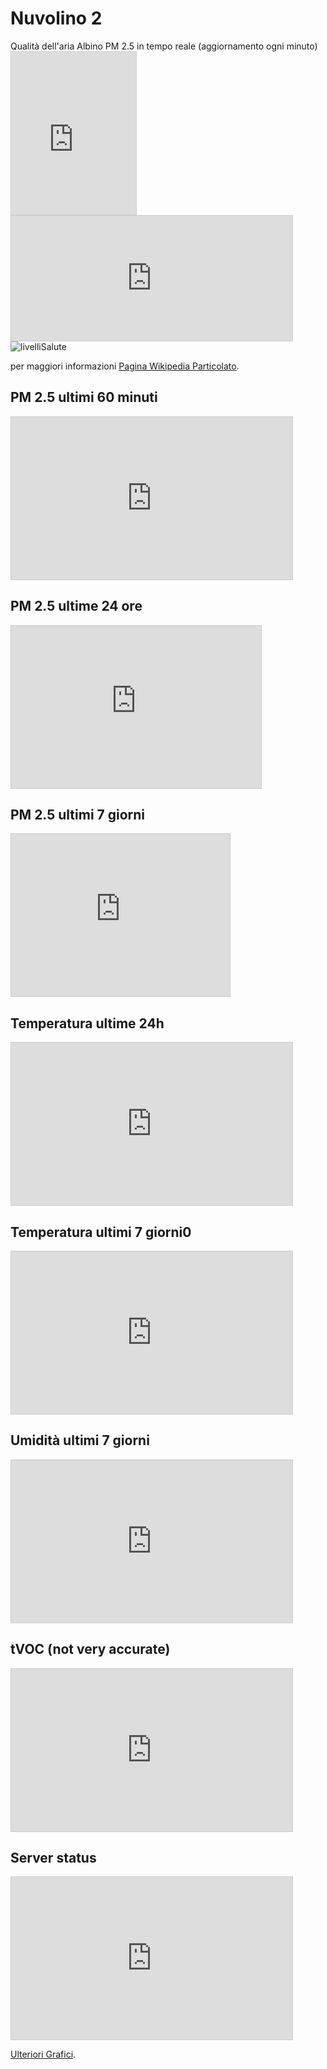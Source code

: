# Nuvolino 2

Qualità dell'aria Albino PM 2.5 in tempo reale (aggiornamento ogni minuto) <iframe width="200" height="260" style="border: 1px solid #cccccc;" src="https://thingspeak.com/channels/2442379/widgets/808202"></iframe><iframe width="450" height="200" style="border: 1px solid #cccccc;" src="https://thingspeak.com/channels/2442379/widgets/806935"></iframe>![livelliSalute](HealthLevels.png)

per maggiori informazioni [Pagina Wikipedia Particolato](https://it.wikipedia.org/wiki/Particolato).

## PM 2.5 ultimi 60 minuti

<iframe width="450" height="260" style="border: 1px solid #cccccc;" src="https://thingspeak.com/channels/2442379/charts/2?bgcolor=%23ffffff&amp;color=%23d62020&amp;dynamic=true&amp;results=60&amp;title=pm+2.5&amp;type=line"></iframe>

## PM 2.5 ultime 24 ore

<iframe width="400" height="260" style="border: 1px solid #cccccc;" src="https://thingspeak.com/channels/2442379/charts/2?bgcolor=%23ffffff&amp;color=%23d62020&amp;dynamic=true&amp;results=1440&amp;timescale=15&amp;title=pm+2.5&amp;type=line"></iframe>

## PM 2.5 ultimi 7 giorni

<iframe width="350" height="260" style="border: 1px solid #cccccc;" src="https://thingspeak.com/channels/2442379/charts/2?bgcolor=%23ffffff&amp;color=%23d62020&amp;dynamic=true&amp;results=10080&amp;timescale=15&amp;title=pm+2.5&amp;type=line"></iframe>

## Temperatura ultime 24h

<iframe width="450" height="260" style="border: 1px solid #cccccc;" src="https://thingspeak.com/channels/2442379/charts/6?bgcolor=%23ffffff&amp;color=%23d62020&amp;dynamic=true&amp;results=1440&amp;timescale=15&amp;title=Temperatura&amp;type=line"></iframe>

## Temperatura ultimi 7 giorni0
<iframe width="450" height="260" style="border: 1px solid #cccccc;" src="https://thingspeak.com/channels/2442379/charts/6?bgcolor=%23ffffff&amp;color=%23d62020&amp;dynamic=true&amp;results=10080&amp;timescale=60&amp;title=Temperature&amp;type=line"></iframe>

## Umidità ultimi 7 giorni

<iframe width="450" height="260" style="border: 1px solid #cccccc;" src="https://thingspeak.com/channels/2442379/charts/5?bgcolor=%23ffffff&amp;color=%23d62020&amp;dynamic=true&amp;results=10080&amp;timescale=60&amp;title=Umidità&amp;type=line"></iframe>

## tVOC (not very accurate)

<iframe width="450" height="260" style="border: 1px solid #cccccc;" src="https://thingspeak.com/channels/2442379/charts/7?bgcolor=%23ffffff&amp;color=%23d62020&amp;dynamic=true&amp;results=1440&amp;timescale=15&amp;type=line&amp;update=15"></iframe>

## Server status

<iframe width="450" height="260" style="border: 1px solid #cccccc;" src="https://thingspeak.com/channels/2442379/charts/8?bgcolor=%23ffffff&amp;color=%23d62020&amp;dynamic=true&amp;results=14400&amp;type=line&amp;update=15"></iframe>

[Ulteriori Grafici](https://thingspeak.com/channels/2442379).

